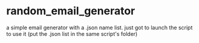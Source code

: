 # random_email_generator
a simple email generator with a .json name list.
just got to launch the script to use it (put the .json list in the same script's folder)
